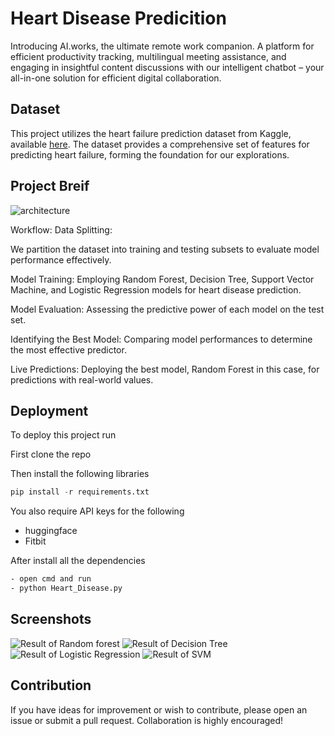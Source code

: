 
# Heart Disease Predicition

Introducing AI.works, the ultimate remote work companion. A platform for efficient productivity tracking, multilingual meeting assistance, and engaging in insightful content discussions with our intelligent chatbot – your all-in-one solution for efficient digital collaboration.

## Dataset
This project utilizes the heart failure prediction dataset from Kaggle, available [here](https://www.kaggle.com/datasets/fedesoriano/heart-failure-prediction). The dataset provides a comprehensive set of features for predicting heart failure, forming the foundation for our explorations.

## Project Breif
![architecture](assets/PA.png)

Workflow:
Data Splitting:

We partition the dataset into training and testing subsets to evaluate model performance effectively.

Model Training:
Employing Random Forest, Decision Tree, Support Vector Machine, and Logistic Regression models for heart disease prediction.

Model Evaluation:
Assessing the predictive power of each model on the test set.

Identifying the Best Model:
Comparing model performances to determine the most effective predictor.

Live Predictions:
Deploying the best model, Random Forest in this case, for predictions with real-world values.

## Deployment

To deploy this project run

First clone the repo

Then install the following libraries
```python
pip install -r requirements.txt
```
You also require API keys for the following
- huggingface
- Fitbit

After install all the dependencies 
```bash
- open cmd and run
- python Heart_Disease.py
```

## Screenshots

![Result of Random forest](assets/RF.png)
![Result of Decision Tree](assets/DT.png)
![Result of Logistic Regression](assets/LG.png)
![Result of SVM](assets/SVM.png)

## Contribution
If you have ideas for improvement or wish to contribute, please open an issue or submit a pull request. Collaboration is highly encouraged!